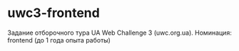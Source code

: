uwc3-frontend
=============

Задание отборочного тура UA Web Challenge 3 (uwc.org.ua). Номинация: frontend (до 1 года опыта работы)

